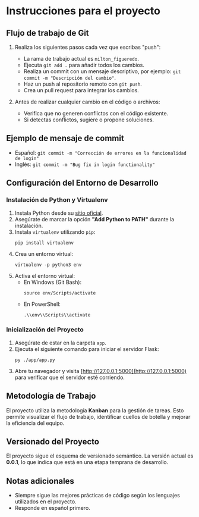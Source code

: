 # Instrucciones para el proyecto

## Flujo de trabajo de Git
1. Realiza los siguientes pasos cada vez que escribas "push":
    - La rama de trabajo actual es `milton_figueredo`.
   - Ejecuta `git add .` para añadir todos los cambios.
   - Realiza un commit con un mensaje descriptivo, por ejemplo: `git commit -m "Descripción del cambio"`.
   - Haz un push al repositorio remoto con `git push`.
   - Crea un pull request para integrar los cambios.

2. Antes de realizar cualquier cambio en el código o archivos:
   - Verifica que no generen conflictos con el código existente.
   - Si detectas conflictos, sugiere o propone soluciones.

## Ejemplo de mensaje de commit
- Español: `git commit -m "Corrección de errores en la funcionalidad de login"`
- Inglés: `git commit -m "Bug fix in login functionality"`

## Configuración del Entorno de Desarrollo

### Instalación de Python y Virtualenv
1. Instala Python desde su [sitio oficial](https://www.python.org/downloads/).
2. Asegúrate de marcar la opción **"Add Python to PATH"** durante la instalación.
3. Instala `virtualenv` utilizando `pip`:
   ```
   pip install virtualenv
   ```
4. Crea un entorno virtual:
   ```
   virtualenv -p python3 env
   ```
5. Activa el entorno virtual:
   - En Windows (Git Bash):
     ```
     source env/Scripts/activate
     ```
   - En PowerShell:
     ```
     .\\env\\Scripts\\activate
     ```

### Inicialización del Proyecto
1. Asegúrate de estar en la carpeta `app`.
2. Ejecuta el siguiente comando para iniciar el servidor Flask:
   ```
   py ./app/app.py
   ```
3. Abre tu navegador y visita [http://127.0.0.1:5000](http://127.0.0.1:5000) para verificar que el servidor esté corriendo.

## Metodología de Trabajo
El proyecto utiliza la metodología **Kanban** para la gestión de tareas. Esto permite visualizar el flujo de trabajo, identificar cuellos de botella y mejorar la eficiencia del equipo.

## Versionado del Proyecto
El proyecto sigue el esquema de versionado semántico. La versión actual es **0.0.1**, lo que indica que está en una etapa temprana de desarrollo.

## Notas adicionales
- Siempre sigue las mejores prácticas de código según los lenguajes utilizados en el proyecto.
- Responde en español primero.
